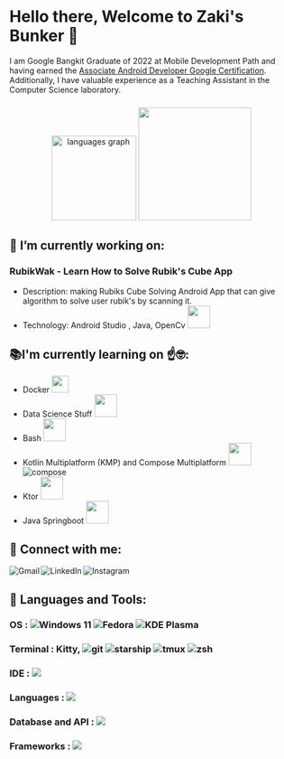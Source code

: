 
# Hello there, Welcome to Zaki's Bunker 👋
I am Google Bangkit Graduate of 2022 at Mobile Development Path and having earned the [Associate Android Developer Google Certification][aad]. Additionally, I have valuable experience as a Teaching Assistant in the Computer Science laboratory.

###

<div align="center">
  <img src="https://github-readme-stats.vercel.app/api/top-langs?username=zakiburnama&locale=en&hide_title=false&layout=compact&card_width=320&langs_count=5&theme=dracula&hide_border=false" height="150" alt="languages graph"  />
  <img width="200px" src="https://media1.tenor.com/m/PMR9b71INVcAAAAd/111.gif"  />
</div>

###

## 🔭 I’m currently working on:
### RubikWak - Learn How to Solve Rubik's Cube App
- Description: making Rubiks Cube Solving Android App that can give algorithm to solve user rubik's by scanning it.
- Technology: Android Studio , Java, OpenCv <img height="40" src="https://skillicons.dev/icons?i=androidstudio,java,opencv" />

## 📚I'm currently learning on ☝️🤓:
- Docker <img height="30" src="https://skillicons.dev/icons?i=docker" />
- Data Science Stuff <img height="40" src="https://skillicons.dev/icons?i=r,python,matlab" />
- Bash <img height="40" src="https://skillicons.dev/icons?i=bash" />
- Kotlin Multiplatform (KMP) and Compose Multiplatform <img height="40" src="https://skillicons.dev/icons?i=kotlin" /> ![compose](https://img.shields.io/badge/Jetpack%20Compose-4285F4?style=for-the-badge&logo=Jetpack%20Compose&logoColor=white)
- Ktor <img height="40" src="https://skillicons.dev/icons?i=ktor" />
- Java Springboot <img height="40" src="https://skillicons.dev/icons?i=java,spring" />

## 🔗 Connect with me:

[<img align="left" alt="Gmail" src="https://img.shields.io/badge/Gmail-D14836?style=for-the-badge&logo=gmail&logoColor=white" />][gmail]
[<img align="left" alt="LinkedIn" src="https://img.shields.io/badge/LinkedIn-0077B5?style=for-the-badge&logo=linkedin&logoColor=white" />][linkedin]
[<img align="left" alt="Instagram" src="https://img.shields.io/badge/Instagram-E4405F?style=for-the-badge&logo=instagram&logoColor=white" />][instagram]

</br>

## 🔧 Languages and Tools:
### OS : ![Windows 11](https://img.shields.io/badge/Windows_11-0078d4?style=for-the-badge&logo=windows-11&logoColor=white) ![Fedora](https://img.shields.io/badge/Fedora-51A2DA?style=for-the-badge&logo=fedora&logoColor=white) ![KDE Plasma](https://img.shields.io/badge/KDE_Plasma-1D99F3?style=for-the-badge&logo=kdeplasma&logoColor=white)
<!--
### IDE : ![Android Studio](https://img.shields.io/badge/Android_Studio-3DDC84?style=for-the-badge&logo=android-studio&logoColor=white) ![Visual Studio Code | VSC](https://img.shields.io/badge/VSCode-0078D4?style=for-the-badge&logo=visual%20studio%20code&logoColor=white) ![VIM](https://img.shields.io/badge/VIM-%2311AB00.svg?&style=for-the-badge&logo=vim&logoColor=white) ![NeoVIM](https://img.shields.io/badge/NeoVim-%2357A143.svg?&style=for-the-badge&logo=neovim&logoColor=white)
-->
### Terminal : Kitty, ![git](https://img.shields.io/badge/GIT-E44C30?style=for-the-badge&logo=git&logoColor=white) ![starship](	https://img.shields.io/badge/starship-DD0B78?style=for-the-badge&logo=starship&logoColor=white) ![tmux](https://img.shields.io/badge/tmux-1BB91F?style=for-the-badge&logo=tmux&logoColor=white) ![zsh](https://img.shields.io/badge/Zsh-F15A24?style=for-the-badge&logo=Zsh&logoColor=white)

### IDE : <img src="https://skillicons.dev/icons?i=androidstudio,vscode,vim,neovim" />

### Languages : <img src="https://skillicons.dev/icons?i=c,cs,cpp,java,kotlin,python,r,js,html,dart,lua" />

### Database and API : <img src="https://skillicons.dev/icons?i=mysql,postgres,firebase,postman,sqlite" />

### Frameworks : <img src="https://skillicons.dev/icons?i=react,flutter,bootstrap,opencv" />
<!--
<p align="left"> 
  <a href="https://developer.android.com" target="_blank" rel="noreferrer"> <img src="https://raw.githubusercontent.com/devicons/devicon/master/icons/android/android-original-wordmark.svg" alt="android" width="26" height="26"/> </a> <a href="https://getbootstrap.com" target="_blank" rel="noreferrer"> <img src="https://raw.githubusercontent.com/devicons/devicon/master/icons/bootstrap/bootstrap-plain-wordmark.svg" alt="bootstrap" width="26" height="26"/> </a> <a href="https://www.cprogramming.com/" target="_blank" rel="noreferrer"> <img src="https://raw.githubusercontent.com/devicons/devicon/master/icons/c/c-original.svg" alt="c" width="26" height="26"/> </a> <a href="https://circleci.com" target="_blank" rel="noreferrer"> <img src="https://www.vectorlogo.zone/logos/circleci/circleci-icon.svg" alt="circleci" width="26" height="26"/> </a> <a href="https://www.w3schools.com/cpp/" target="_blank" rel="noreferrer"> <img src="https://raw.githubusercontent.com/devicons/devicon/master/icons/cplusplus/cplusplus-original.svg" alt="cplusplus" width="26" height="26"/> </a> <a href="https://www.w3schools.com/cs/" target="_blank" rel="noreferrer"> <img src="https://raw.githubusercontent.com/devicons/devicon/master/icons/csharp/csharp-original.svg" alt="csharp" width="26" height="26"/> </a> <a href="https://www.w3schools.com/css/" target="_blank" rel="noreferrer"> <img src="https://raw.githubusercontent.com/devicons/devicon/master/icons/css3/css3-original-wordmark.svg" alt="css3" width="26" height="26"/> </a> <a href="https://dart.dev" target="_blank" rel="noreferrer"> <img src="https://www.vectorlogo.zone/logos/dartlang/dartlang-icon.svg" alt="dart" width="26" height="26"/> </a> <a href="https://firebase.google.com/" target="_blank" rel="noreferrer"> <img src="https://www.vectorlogo.zone/logos/firebase/firebase-icon.svg" alt="firebase" width="26" height="26"/> </a> <a href="https://flutter.dev" target="_blank" rel="noreferrer"> <img src="https://www.vectorlogo.zone/logos/flutterio/flutterio-icon.svg" alt="flutter" width="26" height="26"/> </a> <a href="https://git-scm.com/" target="_blank" rel="noreferrer"> <img src="https://www.vectorlogo.zone/logos/git-scm/git-scm-icon.svg" alt="git" width="26" height="26"/> </a> <a href="https://www.w3.org/html/" target="_blank" rel="noreferrer"> <img src="https://raw.githubusercontent.com/devicons/devicon/master/icons/html5/html5-original-wordmark.svg" alt="html5" width="26" height="26"/> </a> <a href="https://www.java.com" target="_blank" rel="noreferrer"> <img src="https://raw.githubusercontent.com/devicons/devicon/master/icons/java/java-original.svg" alt="java" width="26" height="26"/> </a> <a href="https://developer.mozilla.org/en-US/docs/Web/JavaScript" target="_blank" rel="noreferrer"> <img src="https://raw.githubusercontent.com/devicons/devicon/master/icons/javascript/javascript-original.svg" alt="javascript" width="26" height="26"/> </a> <a href="https://kotlinlang.org" target="_blank" rel="noreferrer"> <img src="https://www.vectorlogo.zone/logos/kotlinlang/kotlinlang-icon.svg" alt="kotlin" width="26" height="26"/> </a> <a href="https://www.mysql.com/" target="_blank" rel="noreferrer"> <img src="https://raw.githubusercontent.com/devicons/devicon/master/icons/mysql/mysql-original-wordmark.svg" alt="mysql" width="26" height="26"/> </a> <a href="https://nodejs.org" target="_blank" rel="noreferrer"> <img src="https://raw.githubusercontent.com/devicons/devicon/master/icons/nodejs/nodejs-original-wordmark.svg" alt="nodejs" width="26" height="26"/> </a> <a href="https://opencv.org/" target="_blank" rel="noreferrer"> <img src="https://www.vectorlogo.zone/logos/opencv/opencv-icon.svg" alt="opencv" width="26" height="26"/> </a> <a href="https://www.php.net" target="_blank" rel="noreferrer"> <img src="https://raw.githubusercontent.com/devicons/devicon/master/icons/php/php-original.svg" alt="php" width="26" height="26"/> </a> <a href="https://postman.com" target="_blank" rel="noreferrer"> <img src="https://www.vectorlogo.zone/logos/getpostman/getpostman-icon.svg" alt="postman" width="26" height="26"/> </a> <a href="https://www.python.org" target="_blank" rel="noreferrer"> <img src="https://raw.githubusercontent.com/devicons/devicon/master/icons/python/python-original.svg" alt="python" width="26" height="26"/> </a> <a href="https://reactnative.dev/" target="_blank" rel="noreferrer"> <img src="https://reactnative.dev/img/header_logo.svg" alt="reactnative" width="26" height="26"/> </a> <a href="https://www.sqlite.org/" target="_blank" rel="noreferrer"> <img src="https://www.vectorlogo.zone/logos/sqlite/sqlite-icon.svg" alt="sqlite" width="26" height="26"/> </a> 
</p>
-->

<!--
## 🚀 My GitHub Stats
 
![Zaki's GitHub Stats](https://github-readme-stats.vercel.app/api?username=zakiburnama&show_icons=true&hide_title=true&hide=prs&include_all_commits=true&count_private=false,issues,contribs&theme=radical) 
![Top Languages](https://github-readme-stats.vercel.app/api/top-langs/?username=zakiburnama&layout=compact&theme=radical)

<div align="center">
  <img src="https://profile-counter.glitch.me/zakiburnama/count.svg?"  />
</div>
-->
<!--
###

<br clear="both">

<img src="https://raw.githubusercontent.com/zakiburnama/zakiburnama/output/snake.svg" alt="Snake animation" />


###

<picture>
  <source media="(prefers-color-scheme: dark)" srcset="https://raw.githubusercontent.com/zakiburnama/zakiburnama/output/pacman-contribution-graph-dark.svg">
  <source media="(prefers-color-scheme: light)" srcset="https://raw.githubusercontent.com/zakiburnama/zakiburnama/output/pacman-contribution-graph.svg">
  <img alt="pacman contribution graph" src="https://raw.githubusercontent.com/zakiburnama/zakiburnama/output/pacman-contribution-graph.svg">
</picture>

###

###
-->

[twitter]: https://twitter.com/
[instagram]: https://instagram.com/zakiburnama
[linkedin]: https://linkedin.com/in/zaki-burnama
[aad]: https://www.credential.net/1a8116ef-71b8-465a-8267-e7708893802e?key=9238fda53f58d0b52167afaec5af75060b04eea7789e54acf07095b02a6b0fbd
[gmail]: zaki.burnama1017@gmail.com

